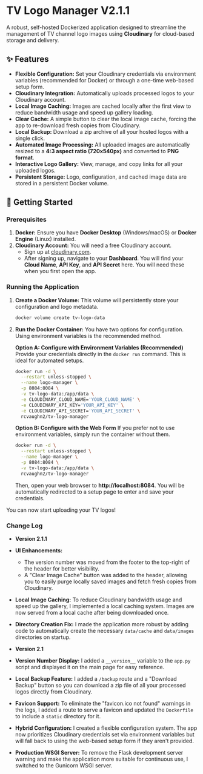 # **TV Logo Manager** V2.1.1

A robust, self-hosted Dockerized application designed to streamline the management of TV channel logo images using **Cloudinary** for cloud-based storage and delivery.

## **✨ Features**

- **Flexible Configuration:** Set your Cloudinary credentials via environment variables (recommended for Docker) or through a one-time web-based setup form.
- **Cloudinary Integration:** Automatically uploads processed logos to your Cloudinary account.
- **Local Image Caching:** Images are cached locally after the first view to reduce bandwidth usage and speed up gallery loading.
- **Clear Cache:** A simple button to clear the local image cache, forcing the app to re-download fresh copies from Cloudinary.
- **Local Backup:** Download a zip archive of all your hosted logos with a single click.
- **Automated Image Processing:** All uploaded images are automatically resized to a **4:3 aspect ratio (720x540px)** and converted to **PNG format**.
- **Interactive Logo Gallery:** View, manage, and copy links for all your uploaded logos.
- **Persistent Storage:** Logo, configuration, and cached image data are stored in a persistent Docker volume.

## **🚀 Getting Started**

### **Prerequisites**

1.  **Docker:** Ensure you have **Docker Desktop** (Windows/macOS) or **Docker Engine** (Linux) installed.
2.  **Cloudinary Account:** You will need a free Cloudinary account.
    * Sign up at [cloudinary.com](https://cloudinary.com/users/register/free).
    * After signing up, navigate to your **Dashboard**. You will find your **Cloud Name**, **API Key**, and **API Secret** here. You will need these when you first open the app.
### **Running the Application**

1.  **Create a Docker Volume:**
    This volume will persistently store your configuration and logo metadata.
    ```bash
    docker volume create tv-logo-data
    ```

2.  **Run the Docker Container:**
    You have two options for configuration. Using environment variables is the recommended method.

    **Option A: Configure with Environment Variables (Recommended)**
    Provide your credentials directly in the `docker run` command. This is ideal for automated setups.

    ```bash
    docker run -d \
      --restart unless-stopped \
      --name logo-manager \
      -p 8084:8084 \
      -v tv-logo-data:/app/data \
      -e CLOUDINARY_CLOUD_NAME='YOUR_CLOUD_NAME' \
      -e CLOUDINARY_API_KEY='YOUR_API_KEY' \
      -e CLOUDINARY_API_SECRET='YOUR_API_SECRET' \
      rcvaughn2/tv-logo-manager
    ```

    **Option B: Configure with the Web Form**
    If you prefer not to use environment variables, simply run the container without them.
    ```bash
    docker run -d \
      --restart unless-stopped \
      --name logo-manager \
      -p 8084:8084 \
      -v tv-logo-data:/app/data \
      rcvaughn2/tv-logo-manager
    ```
    Then, open your web browser to **http://localhost:8084**. You will be automatically redirected to a setup page to enter and save your credentials.

You can now start uploading your TV logos!

### **Change Log**

* **Version 2.1.1**
* **UI Enhancements:**
    * The version number was moved from the footer to the top-right of the header for better visibility.
    * A "Clear Image Cache" button was added to the header, allowing you to easily purge locally saved images and fetch fresh copies from Cloudinary.
* **Local Image Caching:** To reduce Cloudinary bandwidth usage and speed up the gallery, I implemented a local caching system. Images are now served from a local cache after being downloaded once.
* **Directory Creation Fix:** I made the application more robust by adding code to automatically create the necessary `data/cache` and `data/images` directories on startup.

* **Version 2.1**
* **Version Number Display:** I added a `__version__` variable to the `app.py` script and displayed it on the main page for easy reference.
* **Local Backup Feature:** I added a `/backup` route and a "Download Backup" button so you can download a zip file of all your processed logos directly from Cloudinary.
* **Favicon Support:** To eliminate the "favicon.ico not found" warnings in the logs, I added a route to serve a favicon and updated the `Dockerfile` to include a `static` directory for it.
* **Hybrid Configuration:** I created a flexible configuration system. The app now prioritizes Cloudinary credentials set via environment variables but will fall back to using the web-based setup form if they aren't provided.
* **Production WSGI Server:** To remove the Flask development server warning and make the application more suitable for continuous use, I switched to the Gunicorn WSGI server.

